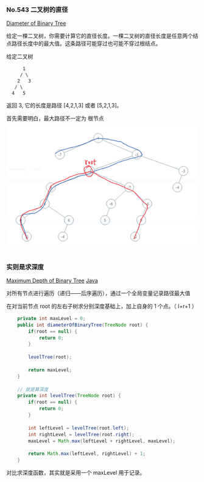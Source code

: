 ### No.543 二叉树的直径

  [Diameter of Binary Tree](https://leetcode.com/problems/diameter-of-binary-tree/)

给定一棵二叉树，你需要计算它的直径长度。一棵二叉树的直径长度是任意两个结点路径长度中的最大值。这条路径可能穿过也可能不穿过根结点。

给定二叉树

          1
         / \
        2   3
       / \     
      4   5    

返回 3, 它的长度是路径 [4,2,1,3] 或者 [5,2,1,3]。



首先需要明白，最大路径不一定为 根节点

![image-20201127134350498](./543.diameterOfBinaryTree/image-20201127134350498.png)

### 实则是求深度

[Maximum Depth of Binary Tree](https://leetcode.com/problems/maximum-depth-of-binary-tree/description/)        [Java](./algorithms/java/104.maximumDepthOfBinaryTree)

对所有节点进行遍历（递归——后序遍历），通过一个全局变量记录路径最大值

在对当前节点 root 的左右子树求分别深度基础上，加上自身的 1 个点。（ l+r+1 ）

```java
    private int maxLevel = 0;
	public int diameterOfBinaryTree(TreeNode root) {
        if(root == null) {
            return 0;
        }

        levelTree(root);
        
        return maxLevel;
    }

    // 就是算深度
    private int levelTree(TreeNode root) {
        if(root == null) {
            return 0;
        }
        
        int leftLevel = levelTree(root.left);
        int rightLevel = levelTree(root.right);
        maxLevel = Math.max(leftLevel + rightLevel, maxLevel);

        return Math.max(leftLevel, rightLevel) + 1;
    }
```

对比求深度函数，其实就是采用一个 maxLevel 用于记录。